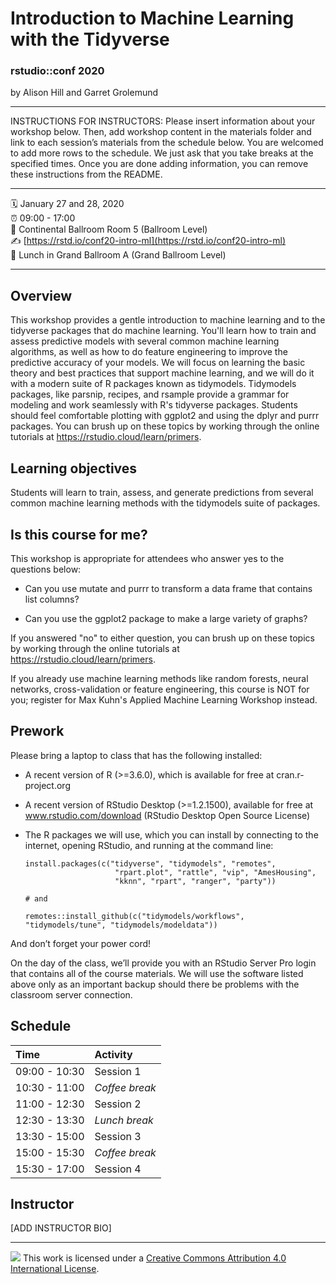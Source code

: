 Introduction to Machine Learning with the Tidyverse
================

### rstudio::conf 2020

by Alison Hill and Garret Grolemund

-----

INSTRUCTIONS FOR INSTRUCTORS: Please insert information about your
workshop below. Then, add workshop content in the materials folder and
link to each session’s materials from the schedule below. You are
welcomed to add more rows to the schedule. We just ask that you take
breaks at the specified times. Once you are done adding information, you
can remove these instructions from the README.

-----

:spiral_calendar: January 27 and 28, 2020  
:alarm_clock:     09:00 - 17:00  
:hotel:           Continental Ballroom Room 5 (Ballroom Level)  
:writing_hand:    [https://rstd.io/conf20-intro-ml](https://rstd.io/conf20-intro-ml)  
:bento:           Lunch in Grand Ballroom A (Grand Ballroom Level)

-----

## Overview

This workshop provides a gentle introduction to machine learning and to the tidyverse packages that do machine learning. You'll learn how to train and assess predictive models with several common machine learning algorithms, as well as how to do feature engineering to improve the predictive accuracy of your models. We will focus on learning the basic theory and best practices that support machine learning, and we will do it with a modern suite of R packages known as tidymodels. Tidymodels packages, like parsnip, recipes, and rsample provide a grammar for modeling and work seamlessly with R's tidyverse packages. Students should feel comfortable plotting with ggplot2 and using the dplyr and purrr packages. You can brush up on these topics by working through the online tutorials at https://rstudio.cloud/learn/primers.

## Learning objectives

Students will learn to train, assess, and generate predictions from several common machine learning methods with the tidymodels suite of packages.

## Is this course for me?

This workshop is appropriate for attendees who answer yes to the questions below:

- Can you use mutate and purrr to transform a data frame that contains list columns?

- Can you use the ggplot2 package to make a large variety of graphs?

If you answered "no" to either question, you can brush up on these topics by working through the online tutorials at https://rstudio.cloud/learn/primers.

If you already use machine learning methods like random forests, neural networks, cross-validation or feature engineering, this course is NOT for you; register for Max Kuhn's Applied Machine Learning Workshop instead.

## Prework

Please bring a laptop to class that has the following installed:

  - A recent version of R (\>=3.6.0), which is available for free at
    cran.r-project.org

  - A recent version of RStudio Desktop (\>=1.2.1500), available for
    free at www.rstudio.com/download (RStudio Desktop Open Source
    License)

  - The R packages we will use, which you can install by connecting to
    the internet, opening RStudio, and running at the command line:
    
        install.packages(c("tidyverse", "tidymodels", "remotes", 
                            "rpart.plot", "rattle", "vip", "AmesHousing", 
                            "kknn", "rpart", "ranger", "party"))
        
        # and
        
        remotes::install_github(c("tidymodels/workflows", "tidymodels/tune", "tidymodels/modeldata"))

And don’t forget your power cord\!

On the day of the class, we’ll provide you with an RStudio Server Pro
login that contains all of the course materials. We will use the
software listed above only as an important backup should there be
problems with the classroom server connection.


## Schedule

| Time          | Activity         |
| :------------ | :--------------- |
| 09:00 - 10:30 | Session 1        |
| 10:30 - 11:00 | *Coffee break*   |
| 11:00 - 12:30 | Session 2        |
| 12:30 - 13:30 | *Lunch break*    |
| 13:30 - 15:00 | Session 3        |
| 15:00 - 15:30 | *Coffee break*   |
| 15:30 - 17:00 | Session 4        |

## Instructor

\[ADD INSTRUCTOR BIO\]

-----

![](https://i.creativecommons.org/l/by/4.0/88x31.png) This work is
licensed under a [Creative Commons Attribution 4.0 International
License](https://creativecommons.org/licenses/by/4.0/).
